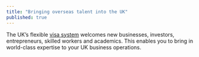```yaml
---
title: "Bringing overseas talent into the UK"
published: true
---
```

The UK’s flexible [visa system](/us/setup-guide/apply-for-visa/) welcomes new businesses, investors, entrepreneurs, skilled workers and academics. This enables you to bring in world-class expertise to your UK business operations.
